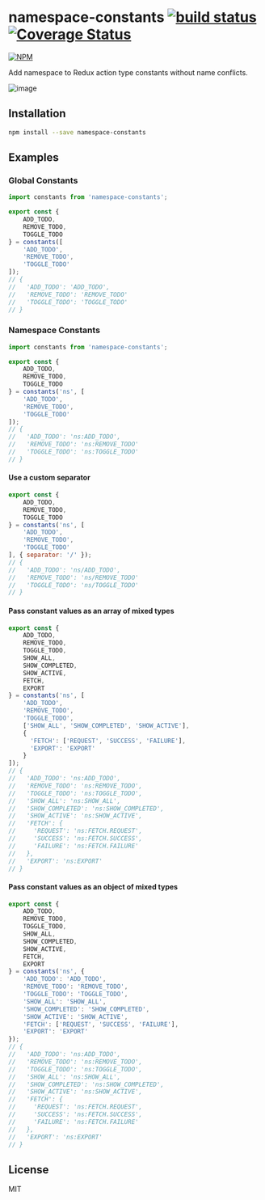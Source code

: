 # namespace-constants [![build status](https://travis-ci.org/cheton/namespace-constants.svg?branch=master)](https://travis-ci.org/cheton/namespace-constants) [![Coverage Status](https://coveralls.io/repos/github/cheton/namespace-constants/badge.svg?branch=master)](https://coveralls.io/github/cheton/namespace-constants?branch=master)

[![NPM](https://nodei.co/npm/namespace-constants.png?downloads=true&stars=true)](https://www.npmjs.com/package/namespace-constants)

Add namespace to Redux action type constants without name conflicts.

![image](https://user-images.githubusercontent.com/447801/58611444-acced780-82e1-11e9-9772-69cfaebcd679.png)

## Installation

```bash
npm install --save namespace-constants
```

## Examples

### Global Constants

```js
import constants from 'namespace-constants';

export const {
    ADD_TODO,
    REMOVE_TODO,
    TOGGLE_TODO
} = constants([
    'ADD_TODO',
    'REMOVE_TODO',
    'TOGGLE_TODO'
]);
// {
//   'ADD_TODO': 'ADD_TODO',
//   'REMOVE_TODO': 'REMOVE_TODO'
//   'TOGGLE_TODO': 'TOGGLE_TODO'
// }
```

### Namespace Constants

```js
import constants from 'namespace-constants';

export const {
    ADD_TODO,
    REMOVE_TODO,
    TOGGLE_TODO
} = constants('ns', [
    'ADD_TODO',
    'REMOVE_TODO',
    'TOGGLE_TODO'
]);
// {
//   'ADD_TODO': 'ns:ADD_TODO',
//   'REMOVE_TODO': 'ns:REMOVE_TODO'
//   'TOGGLE_TODO': 'ns:TOGGLE_TODO'
// }
```

#### Use a custom separator

```js
export const {
    ADD_TODO,
    REMOVE_TODO,
    TOGGLE_TODO
} = constants('ns', [
    'ADD_TODO',
    'REMOVE_TODO',
    'TOGGLE_TODO'
], { separator: '/' });
// {
//   'ADD_TODO': 'ns/ADD_TODO',
//   'REMOVE_TODO': 'ns/REMOVE_TODO'
//   'TOGGLE_TODO': 'ns/TOGGLE_TODO'
// }
```

#### Pass constant values as an array of mixed types

```js
export const {
    ADD_TODO,
    REMOVE_TODO,
    TOGGLE_TODO,
    SHOW_ALL,
    SHOW_COMPLETED,
    SHOW_ACTIVE,
    FETCH,
    EXPORT
} = constants('ns', [
    'ADD_TODO',
    'REMOVE_TODO',
    'TOGGLE_TODO',
    ['SHOW_ALL', 'SHOW_COMPLETED', 'SHOW_ACTIVE'],
    {
      'FETCH': ['REQUEST', 'SUCCESS', 'FAILURE'],
      'EXPORT': 'EXPORT'
    }
]);
// {
//   'ADD_TODO': 'ns:ADD_TODO',
//   'REMOVE_TODO': 'ns:REMOVE_TODO',
//   'TOGGLE_TODO': 'ns:TOGGLE_TODO',
//   'SHOW_ALL': 'ns:SHOW_ALL',
//   'SHOW_COMPLETED': 'ns:SHOW_COMPLETED',
//   'SHOW_ACTIVE': 'ns:SHOW_ACTIVE',
//   'FETCH': {
//     'REQUEST': 'ns:FETCH.REQUEST',
//     'SUCCESS': 'ns:FETCH.SUCCESS',
//     'FAILURE': 'ns:FETCH.FAILURE'
//   },
//   'EXPORT': 'ns:EXPORT'
// }
```

#### Pass constant values as an object of mixed types

```js
export const {
    ADD_TODO,
    REMOVE_TODO,
    TOGGLE_TODO,
    SHOW_ALL,
    SHOW_COMPLETED,
    SHOW_ACTIVE,
    FETCH,
    EXPORT
} = constants('ns', {
    'ADD_TODO': 'ADD_TODO',
    'REMOVE_TODO': 'REMOVE_TODO',
    'TOGGLE_TODO': 'TOGGLE_TODO',
    'SHOW_ALL': 'SHOW_ALL',
    'SHOW_COMPLETED': 'SHOW_COMPLETED',
    'SHOW_ACTIVE': 'SHOW_ACTIVE',
    'FETCH': ['REQUEST', 'SUCCESS', 'FAILURE'],
    'EXPORT': 'EXPORT'
});
// {
//   'ADD_TODO': 'ns:ADD_TODO',
//   'REMOVE_TODO': 'ns:REMOVE_TODO',
//   'TOGGLE_TODO': 'ns:TOGGLE_TODO',
//   'SHOW_ALL': 'ns:SHOW_ALL',
//   'SHOW_COMPLETED': 'ns:SHOW_COMPLETED',
//   'SHOW_ACTIVE': 'ns:SHOW_ACTIVE',
//   'FETCH': {
//     'REQUEST': 'ns:FETCH.REQUEST',
//     'SUCCESS': 'ns:FETCH.SUCCESS',
//     'FAILURE': 'ns:FETCH.FAILURE'
//   },
//   'EXPORT': 'ns:EXPORT'
// }
```

## License

MIT
